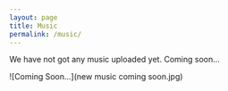 ```yaml
---
layout: page
title: Music
permalink: /music/
---
```

We have not got any music uploaded yet. Coming soon...

![Coming Soon...](new music coming soon.jpg)
